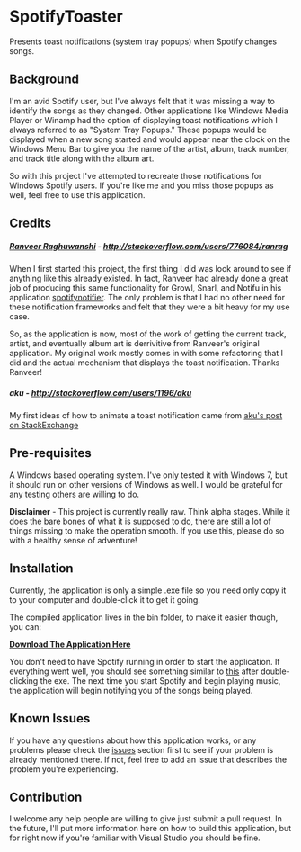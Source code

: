 SpotifyToaster
==============

Presents toast notifications (system tray popups) when Spotify changes songs.

## Background
I'm an avid Spotify user, but I've always felt that it was missing a way to identify the songs as they changed. Other applications like Windows Media Player or Winamp had the option of displaying toast notifications which I always referred to as "System Tray Popups." These popups would be displayed when a new song started and would appear near the clock on the Windows Menu Bar to give you the name of the artist, album, track number, and track title along with the album art.

So with this project I've attempted to recreate those notifications for Windows Spotify users. If you're like me and you miss those popups as well, feel free to use this application.

## Credits
##### [Ranveer Raghuwanshi](https://github.com/ranveer5289) - http://stackoverflow.com/users/776084/ranrag
When I first started this project, the first thing I did was look around to see if anything like this already existed. In fact, Ranveer had already done a great job of producing this same functionality for Growl, Snarl, and Notifu in his application [spotifynotifier](https://code.google.com/p/spotifynotifier/). The only problem is that I had no other need for these notification frameworks and felt that they were a bit heavy for my use case.

So, as the application is now, most of the work of getting the current track, artist, and eventually album art is derrivitive from Ranveer's original application. My original work mostly comes in with some refactoring that I did and the actual mechanism that displays the toast notification. Thanks Ranveer!

##### aku - http://stackoverflow.com/users/1196/aku
My first ideas of how to animate a toast notification came from [aku's post on StackExchange](http://stackoverflow.com/questions/461184/toast-style-popup-for-my-application)

## Pre-requisites
A Windows based operating system. I've only tested it with Windows 7, but it should run on other versions of Windows as well. I would be grateful for any testing others are willing to do.

**Disclaimer** - This project is currently really raw. Think alpha stages. While it does the bare bones of what it is supposed to do, there are still a lot of things missing to make the operation smooth. If you use this, please do so with a healthy sense of adventure!

## Installation
Currently, the application is only a simple .exe file so you need only copy it to your computer and double-click it to get it going.

The compiled application lives in the bin folder, to make it easier though, you can:

**[Download The Application Here](https://github.com/aauren/SpotifyToaster/blob/master/bin/Release/SpotifyToaster.exe)**

You don't need to have Spotify running in order to start the application. If everything went well, you should see something similar to [this](https://github.com/aauren/SpotifyToaster/blob/master/images/toastStartupNotificationExample.png) after double-clicking the exe. The next time you start Spotify and begin playing music, the application will begin notifying you of the songs being played.

## Known Issues
If you have any questions about how this application works, or any problems please check the [issues](https://github.com/aauren/SpotifyToaster/issues) section first to see if your problem is already mentioned there. If not, feel free to add an issue that describes the problem you're experiencing.

## Contribution
I welcome any help people are willing to give just submit a pull request. In the future, I'll put more information here on how to build this application, but for right now if you're familiar with Visual Studio you should be fine.
